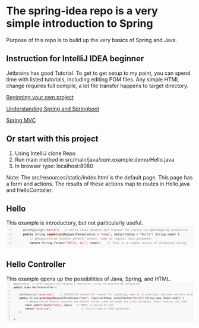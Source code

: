 # The spring-idea repo is a very simple introduction to Spring
Purpose of this repo is to build up the very basics of Spring and Java.

## Instruction for IntelliJ IDEA beginner
Jetbrains has good Tutorial.  To get to get setup to my point, you can spend time with listed tutorials, including editing POM files.  Any simple HTML change requires full compile, a lot file transfer happens to target directory.

[Beginning your own project](https://www.jetbrains.com/help/idea/your-first-spring-application.html)

[Understanding Spring and Springboot](https://dzone.com/articles/the-springbootapplication-annotation-example-in-ja#)

[Spring MVC](https://spring.io/guides/gs/serving-web-con)

## Or start with this project
<OL> 
<LI>Using IntelliJ clone Repo</LI>
<LI>Run main method in src/main/java/com.example.demo/Hello.java</LI>
<LI>In browser type: localhost:8080</LI>
</OL>
Note: The src/resources/static/index.html is the default page. This page has a form and actions.  The results of these actions map to routes in Hello.java and HelloContoller.

## Hello
This example is introductory, but not particularly useful.
![Basic Formatted String](https://github.com/nighthawkcoders/spring-idea/blob/master/assets/hello.png)

## Hello Controller
This example opens up the possibilities of Java, Spring, and HTML.
![Basic Spring MVC](https://github.com/nighthawkcoders/spring-idea/blob/master/assets/hellocontrol.png)

